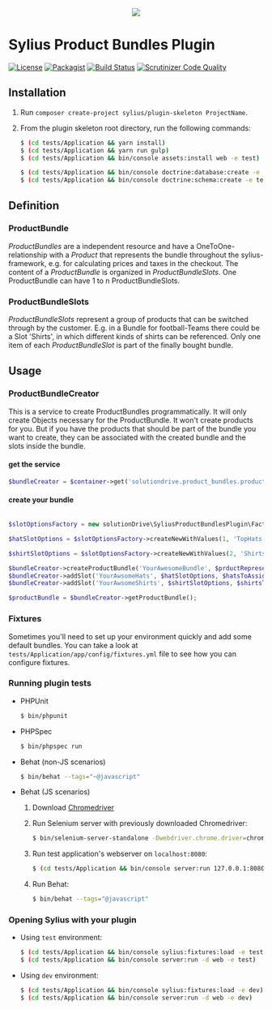 <p align="center">
    <a href="http://sylius.org" target="_blank">
        <img src="https://demo.sylius.com/assets/shop/img/logo.png" />
    </a>
</p>

# Sylius Product Bundles Plugin
[![License](https://img.shields.io/packagist/l/solutiondrive/sylius-product-bundles-plugin.svg)](https://packagist.org/packages/solutiondrive/sylius-product-bundles-plugin)
[![Packagist](https://img.shields.io/packagist/v/solutiondrive/sylius-product-bundles-plugin.svg)](https://packagist.org/packages/solutiondrive/sylius-product-bundles-plugin)
[![Build Status](https://travis-ci.org/solutionDrive/SyliusProductBundlesPlugin.svg?branch=master)](https://travis-ci.org/solutionDrive/SyliusProductBundlesPlugin)
[![Scrutinizer Code Quality](https://scrutinizer-ci.com/g/solutionDrive/SyliusProductBundlesPlugin/badges/quality-score.png?b=master)](https://scrutinizer-ci.com/g/solutionDrive/SyliusProductBundlesPlugin/?branch=master)

## Installation

1. Run `composer create-project sylius/plugin-skeleton ProjectName`.

2. From the plugin skeleton root directory, run the following commands:

    ```bash
    $ (cd tests/Application && yarn install)
    $ (cd tests/Application && yarn run gulp)
    $ (cd tests/Application && bin/console assets:install web -e test)
    
    $ (cd tests/Application && bin/console doctrine:database:create -e test)
    $ (cd tests/Application && bin/console doctrine:schema:create -e test)
    ```

## Definition
### ProductBundle
*ProductBundles* are a independent resource and have a OneToOne-relationship with a *Product* that represents the bundle
throughout the sylius-framework, e.g. for calculating prices and taxes in the checkout.
The content of a *ProductBundle* is organized in *ProductBundleSlots*. One ProductBundle can have 1 to n ProductBundleSlots.

### ProductBundleSlots
*ProductBundleSlots* represent a group of products that can be switched through by the customer. E.g. in a Bundle for 
football-Teams there could be a Slot 'Shirts', in which different kinds of shirts can be referenced. Only one item of
each *ProductBundleSlot* is part of the finally bought bundle.

## Usage
### ProductBundleCreator
This is a service to create ProductBundles programmatically. It will only create
Objects necessary for the ProductBundle. It won't create products for you. But if you have the products that should be 
part of the bundle you want to create, they can be associated with the created bundle and the slots inside the bundle.

#### get the service
```php
$bundleCreator = $container->get('solutiondrive.product_bundles.product_bundle_creator');
```

#### create your bundle
```php

$slotOptionsFactory = new solutionDrive\SyliusProductBundlesPlugin\Factory\ProductBundleSlotOptionsFactory();

$hatSlotOptions = $slotOptionsFactory->createNewWithValues(1, 'TopHats');

$shirtSlotOptions = $slotOptionsFactory->createNewWithValues(2, 'Shirts', ['someAdditionalOption' => 'AndItsValue']);

$bundleCreator->createProductBundle('YourAwesomeBundle', $prductRepresentationOfTheBundle);
$bundleCreator->addSlot('YourAwsomeHats', $hatSlotOptions, $hatsToAssignToSlot);
$bundleCreator->addSlot('YourAwsomeShirts', $shirtSlotOptions, $shirtsToAssignToSlot);

$productBundle = $bundleCreator->getProductBundle();
```

### Fixtures

Sometimes you'll need to set up your environment quickly and add some default bundles. 
You can take a look at `tests/Application/app/config/fixtures.yml` file to see how you can configure fixtures.


### Running plugin tests

  - PHPUnit

    ```bash
    $ bin/phpunit
    ```

  - PHPSpec

    ```bash
    $ bin/phpspec run
    ```

  - Behat (non-JS scenarios)

    ```bash
    $ bin/behat --tags="~@javascript"
    ```

  - Behat (JS scenarios)
 
    1. Download [Chromedriver](https://sites.google.com/a/chromium.org/chromedriver/)
    
    2. Run Selenium server with previously downloaded Chromedriver:
    
        ```bash
        $ bin/selenium-server-standalone -Dwebdriver.chrome.driver=chromedriver
        ```
    3. Run test application's webserver on `localhost:8080`:
    
        ```bash
        $ (cd tests/Application && bin/console server:run 127.0.0.1:8080 -d web -e test)
        ```
    
    4. Run Behat:
    
        ```bash
        $ bin/behat --tags="@javascript"
        ```

### Opening Sylius with your plugin

- Using `test` environment:

    ```bash
    $ (cd tests/Application && bin/console sylius:fixtures:load -e test)
    $ (cd tests/Application && bin/console server:run -d web -e test)
    ```
    
- Using `dev` environment:

    ```bash
    $ (cd tests/Application && bin/console sylius:fixtures:load -e dev)
    $ (cd tests/Application && bin/console server:run -d web -e dev)
    ```
